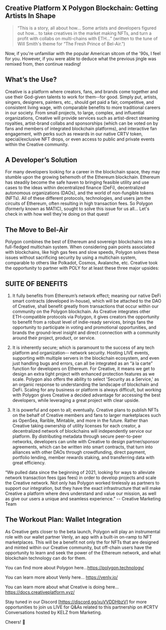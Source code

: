 ## Creative Platform X Polygon Blockchain: Getting Artists In Shape

> “This is a story, all about how… Some artists and developers figured out how… to take creatives in the market making NFTs, and turn a profit with collabs on multi-chains with ETH…” (written to the tune of Will Smith's theme for “The Fresh Prince of Bel-Air.”)

Now, if you're unfamiliar with the popular American sitcom of the '90s, I feel for you. However, if you were able to deduce what the previous jingle was remixed from, then continue reading! 

## What’s the Use?
Creative is a platform where creators, fans, and brands come together and use their God-given  talents to work for them--for good. Simply put, artists, singers, designers, painters, etc., should get paid a fair, competitive, and consistent living wage, with comparable benefits to more traditional careers in our society. From small projects, to large, complex, and influential organizations, Creative will provide services such as artist-direct streaming royalties, artist-brand collabs and sponsorships (which can be voted on by fans and members of integrated blockchain platforms), and interactive fan engagement, with perks such as rewards in our native CRTV token, special/exclusive NFT drops, or even access to public and private events within the Creative community. 

## A Developer’s Solution
For many developers looking for a career in the blockchain space, they may stumble upon the growing behemoth of the Ethereum blockchain. Ethereum has steadily become the safe haven to bringing feasible utility and use cases to the ideas within decentralized finance (DeFi), decentralized autonomous organizations (DAOs), and the world of non-fungible tokens (NFTs). All of these different protocols, technologies, and users jam the circuits of Ethereum, often resulting in high transaction fees. So Polygon (formerly known as MATIC), sought to solve this issue for us all… Let's check in with how well they're doing on that quest!  

## The Move to Bel-Air
Polygon combines the best of Ethereum and sovereign blockchains into a full-fledged multichain system. When considering pain points associated with blockchains, like high gas fees and slow speeds, Polygon solves these issues without sacrificing security by using a multichain system, comparable to others like Polkadot, Cosmos, Avalanche, etc. Creative took the opportunity to partner with POLY for at least these three major upsides:

## SUITE OF BENEFITS
 1) It fully benefits from Ethereum’s network effect; meaning our native DeFi smart contracts  (developed in-house), which will be attached to the DAO of Creative, shall benefit greatly from transactions that occur within our community on the Polygon blockchain. As Creative integrates other ETH-compatible protocols via Polygon, it gives creators the opportunity to benefit from a robust level of indie-ready services, brings fans the opportunity to participate in voting and promotional opportunities, and brands the ground-level insight and direct connection with a community around their project, product, or service. 

2) It is inherently secure; which is paramount to the success of any tech platform and organization-- network security. Hosting LIVE events, supporting with multiple servers in the blockchain ecosystem, and even just handling bugs and errors, can all be integrated as an “à la carte” function for developers on Ethereum. For Creative, it means we get to design an extra tight project with enhanced protection features as we scale. Polygon also offers the ability to select 'Security as a Service,' as an organic response to understanding the landscape of blockchain and DeFi. Scaling for any business or platform is always difficult, but working with Polygon gives Creative a decided advantage for accessing the best developers, while leveraging a great project with clear upside.

3) It is powerful and open to all; eventually. Creative plans to publish NFTs on the behalf of Creative members and fans to larger marketplaces such as OpenSea, Rarible, Mintable, and more in the future. Rather than Creative taking ownership of utility licenses for each creator, a decentralized network of blockchains will independently service our platform. By distributing metadata through secure peer-to-peer networks, developers can unite with Creative to design partner/sponsor agreements, which can be written into smart contracts, that turn into alliances with other DAOs through crowdfunding, direct payment, portfolio lending, member rewards staking, and transferring data with great efficiency.

“We pulled data since the beginning of 2021, looking for ways to alleviate network transaction fees (gas fees) in order to develop projects and scale the Creative network. Not only has Polygon worked tirelessly as partners to support our integration, but they have the exact infrastructure that will make Creative a platform where devs understand and value our mission, as well as give our users a unique and seamless experience.” -- Creative Marketing Team

## The Workout Plan: Wallet Integration 
As Creative gets closer to the beta launch, Polygon will play an instrumental role with our wallet partner Venly, an app with a built-in on-ramp to NFT marketplaces. This will be a benefit not only the for NFTs that are designed and minted within our Creative community, but off-chain users have the opportunity to learn and seek the power of the Ethereum network, and what blockchain technology can do for them. 


You can find more about Polygon here…https://polygon.technology/

You can learn more about Venly here… https://venly.io/

You can learn more about what Creative is doing here… https://docs.creativeplatform.xyz/

Stay tuned in our Discord [https://discord.gg/xuVVDDHbzV] for more opportunities to join us LIVE for Q&As related to this partnership on #CRTV Conversations hosted by KELZ from Marketing.

Cheers! 🍻